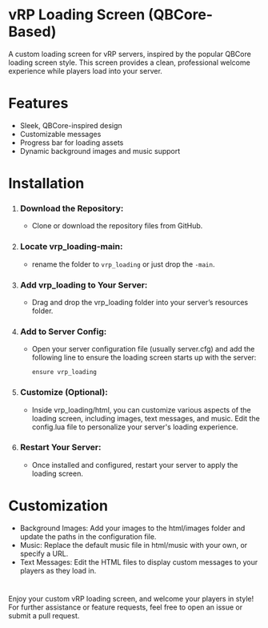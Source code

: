 # vRP Loading Screen (QBCore-Based)

A custom loading screen for vRP servers, inspired by the popular QBCore loading screen style. This screen provides a clean, professional welcome experience while players load into your server.
# Features

  * Sleek, QBCore-inspired design
  * Customizable messages
  * Progress bar for loading assets
  * Dynamic background images and music support

# Installation

1. ### Download the Repository:
    * Clone or download the repository files from GitHub.

2. ### Locate vrp_loading-main:
    * rename the folder to `vrp_loading` or just drop the `-main`.

3. ### Add vrp_loading to Your Server:
    * Drag and drop the vrp_loading folder into your server’s resources folder.

4. ### Add to Server Config:
    * Open your server configuration file (usually server.cfg) and add the following line to ensure the loading screen starts up with the server:

      `ensure vrp_loading`

5. ### Customize (Optional):
    * Inside vrp_loading/html, you can customize various aspects of the loading screen, including images, text messages, and music. Edit the config.lua file to personalize your server's loading experience.

6. ### Restart Your Server:
    * Once installed and configured, restart your server to apply the loading screen.

# Customization

  * Background Images: Add your images to the html/images folder and update the paths in the configuration file.
  * Music: Replace the default music file in html/music with your own, or specify a URL.
  * Text Messages: Edit the HTML files to display custom messages to your players as they load in.

#

Enjoy your custom vRP loading screen, and welcome your players in style! For further assistance or feature requests, feel free to open an issue or submit a pull request.
